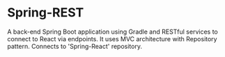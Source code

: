 # Spring-REST
A back-end Spring Boot application using Gradle and RESTful services to connect to React via endpoints. It uses MVC architecture with Repository pattern. Connects to 'Spring-React' repository.
